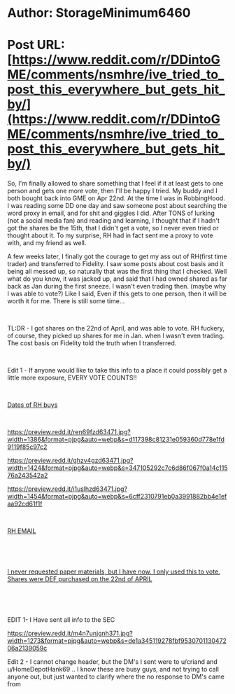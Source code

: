 # Author: StorageMinimum6460
# Post URL: [https://www.reddit.com/r/DDintoGME/comments/nsmhre/ive_tried_to_post_this_everywhere_but_gets_hit_by/](https://www.reddit.com/r/DDintoGME/comments/nsmhre/ive_tried_to_post_this_everywhere_but_gets_hit_by/)


So, I'm finally allowed to share something that I feel if it at least gets to one person and gets one more vote, then I'll be happy I tried. My buddy and I both bought back into GME on Apr 22nd. At the time I was in RobbingHood. I was reading some DD one day and saw someone post about searching the word proxy in email, and for shit and giggles I did. After TONS of lurking (not a social media fan) and reading and learning, I thought that if I hadn't got the shares be the 15th, that I didn't get a vote, so I never even tried or thought about it. To my surprise, RH had in fact sent me a proxy to vote with, and my friend as well.

A few weeks later, I finally got the courage to get my ass out of RH(first time trader) and transferred to Fidelity. I saw some posts about cost basis and it being all messed up, so naturally that was the first thing that I checked. Well what do you know, it was jacked up, and said that I had owned shared as far back as Jan during the first sneeze. I wasn't even trading then. (maybe why I was able to vote?)  Like I said, Even if this gets to one person, then it will be worth it for me. There is still some time...

&#x200B;

TL:DR - I got shares on the 22nd of April, and was able to vote. RH fuckery, of course, they picked up shares for me in Jan. when I wasn't even trading. The cost basis on Fidelity told the truth when I transferred.

&#x200B;

Edit 1 - If anyone would like to take this info to a place it could possibly get a little more exposure, EVERY VOTE COUNTS!!

&#x200B;

[Dates of RH buys](https://preview.redd.it/3v2ohgq073471.jpg?width=1171&format=pjpg&auto=webp&s=07fff416e7b047c7f603ea2616bd4439dd738a31)

&#x200B;

https://preview.redd.it/ren69fzd63471.jpg?width=1386&format=pjpg&auto=webp&s=d117398c81231e059360d778e1fd9119f85c97c2

https://preview.redd.it/ghzv4gzd63471.jpg?width=1424&format=pjpg&auto=webp&s=347105292c7c6d86f067f0a14c11576a243542a2

https://preview.redd.it/i1uslhzd63471.jpg?width=1454&format=pjpg&auto=webp&s=6cff2310791eb0a3991882bb4e1efaa92cd61f1f

&#x200B;

[RH EMAIL](https://preview.redd.it/xrciiiapid371.jpg?width=799&format=pjpg&auto=webp&s=2d71bf475bc2d8eb4396262a45ad3bbeea1f06f4)

&#x200B;

&#x200B;

[I never requested paper materials, but I have now. I only used this to vote. Shares were DEF purchased on the 22nd of APRIL](https://preview.redd.it/7291dlgq0h371.jpg?width=1755&format=pjpg&auto=webp&s=7a23420ecbdf276cc4a3ad1bfa6558fea67b9107)

&#x200B;

&#x200B;

EDIT 1- I Have sent all info to the SEC

https://preview.redd.it/m4n7unjgnh371.jpg?width=1273&format=pjpg&auto=webp&s=de1a345119278fbf953070113047206a2139059c

Edit 2 - I cannot change header, but the DM's I sent were to u/criand and u/HomeDepotHank69 .. I know these are busy guys, and not trying to call anyone out, but just wanted to clarify where the no response to DM's came from